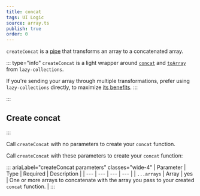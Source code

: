 ```yaml
---
title: concat
tags: UI Logic
source: array.ts
publish: true
order: 0
---
```


`createConcat` is a [pipe](/docs/logic/pipes-overview) that transforms an array to a concatenated array.

::: type="info"
`createConcat` is a light wrapper around [`concat`](https://github.com/RobinMalfait/lazy-collections#concat) and [`toArray`](https://github.com/RobinMalfait/lazy-collections#toarray) from `lazy-collections`.

If you're sending your array through multiple transformations, prefer using `lazy-collections` directly, to maximize [its benefits](https://alexvipond.dev/blog/im-obsessed-with-lazy-collections).
:::


:::
## Create concat
:::

Call `createConcat` with no parameters to create your `concat` function.

Call `createConcat` with these parameters to create your `concat` function:

::: ariaLabel="createConcat parameters" classes="wide-4"
| Parameter | Type | Required | Description |
| --- | --- | --- | --- |
| `...arrays` | Array | yes | One or more arrays to concatenate with the array you pass to your created `concat` function. |
:::
